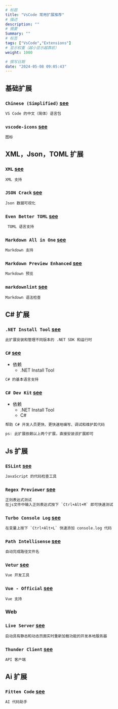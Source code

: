 ```yaml
---
# 标题
title: "VsCode 常用扩展推荐"
# 描述
description: ""
# 摘要
Summary: ""
# 标签
tags: ["VsCode","Extensions"]
# 显示权重（越小显示越靠前）
weight: 1000

# 撰写日期
date: "2024-05-08 09:05:43"
---
```

## 基础扩展

### `Chinese (Simplified)` [see](https://marketplace.visualstudio.com/items?itemName=MS-CEINTL.vscode-language-pack-zh-hans)

~~~ txt
VS Code 的中文（简体）语言包
~~~

### `vscode-icons` [see](https://marketplace.visualstudio.com/items?itemName=vscode-icons-team.vscode-icons)

~~~ txt
图标
~~~

## XML，Json，TOML 扩展

### `XML` [see](https://marketplace.visualstudio.com/items?itemName=redhat.vscode-xml)

~~~ txt
XML 支持
~~~

### `JSON Crack` [see](https://marketplace.visualstudio.com/items?itemName=AykutSarac.jsoncrack-vscode)

~~~ txt
Json 数据可视化
~~~

### `Even Better TOML` [see](https://marketplace.visualstudio.com/items?itemName=tamasfe.even-better-toml)

~~~ txt
 TOML 语言支持
~~~

### `Markdown All in One` [see](https://marketplace.visualstudio.com/items?itemName=yzhang.markdown-all-in-one#keyboard-shortcuts)

~~~ txt
Markdown 支持
~~~

### `Markdown Preview Enhanced` [see](https://marketplace.visualstudio.com/items?itemName=shd101wyy.markdown-preview-enhanced)

~~~ txt
Markdown 预览
~~~

### `markdownlint` [see](https://marketplace.visualstudio.com/items?itemName=DavidAnson.vscode-markdownlint)

~~~ txt
Markdown 语法检查
~~~

## C# 扩展

### `.NET Install Tool` [see](https://marketplace.visualstudio.com/items?itemName=ms-dotnettools.vscode-dotnet-runtime)

~~~ txt
此扩展安装和管理不同版本的 .NET SDK 和运行时
~~~

### `C#` [see](https://marketplace.visualstudio.com/items?itemName=ms-dotnettools.csharp)

- 依赖
  - .NET Install Tool

~~~ txt
C# 的基本语言支持
~~~

### `C# Dev Kit` [see](https://marketplace.visualstudio.com/items?itemName=ms-dotnettools.csdevkit)

- 依赖
  - .NET Install Tool
  - C#

~~~ txt
帮助 C# 开发人员更快、更快速地编写、调试和维护其代码

ps: 此扩展依赖以上两个扩展，直接安装该扩展即可
~~~

## Js 扩展

### `ESLint` [see](https://marketplace.visualstudio.com/items?itemName=dbaeumer.vscode-eslint)

~~~ txt
JavaScript 的代码检查工具
~~~

### `Regex Previewer` [see](https://marketplace.visualstudio.com/items?itemName=chrmarti.regex)

~~~ txt
正则表达式测试
在js文件中输入正则表达式按下 `Ctrl+Alt+M` 即可快速测试
~~~

### `Turbo Console Log` [see](https://marketplace.visualstudio.com/items?itemName=ChakrounAnas.turbo-console-log)

~~~ txt
在变量上按下 `Ctrl+Alt+L` 快速添加 console.log 代码
~~~

### `Path Intellisense` [see](https://marketplace.visualstudio.com/items?itemName=christian-kohler.path-intellisense)

~~~ txt
自动完成路径文件名
~~~

### `Vetur` [see](https://marketplace.visualstudio.com/items?itemName=octref.vetur)

~~~ txt
Vue 开发工具
~~~

### `Vue - Official` [see](https://marketplace.visualstudio.com/items?itemName=Vue.volar)

~~~ txt
Vue 支持
~~~

### Web

### `Live Server` [see](https://marketplace.visualstudio.com/items?itemName=ritwickdey.LiveServer)

~~~ txt
启动具有静态和动态页面实时重新加载功能的开发本地服务器
~~~

### `Thunder Client` [see](https://marketplace.visualstudio.com/items?itemName=rangav.vscode-thunder-client)

~~~ txt
API 客户端
~~~

## Ai 扩展

### `Fitten Code` [see](https://marketplace.visualstudio.com/items?itemName=FittenTech.Fitten-Code#fitten-code-%E4%BD%A0%E7%9A%84%E4%B8%93%E4%B8%9A-ai-%E4%BB%A3%E7%A0%81%E5%8A%A9%E6%89%8B)

~~~ txt
AI 代码助手
~~~
